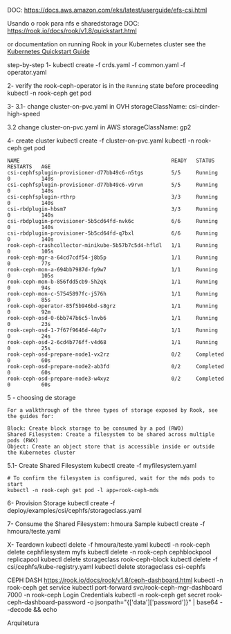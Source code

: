 DOC: https://docs.aws.amazon.com/eks/latest/userguide/efs-csi.html

Usando o rook para nfs e sharedstorage
DOC: https://rook.io/docs/rook/v1.8/quickstart.html

or documentation on running Rook in your Kubernetes cluster see the [Kubernetes Quickstart Guide](/Documentation/quickstart.md)

step-by-step
1- kubectl create -f crds.yaml -f common.yaml -f operator.yaml

2- verify the rook-ceph-operator is in the `Running` state before proceeding
kubectl -n rook-ceph get pod

3- 
3.1- change cluster-on-pvc.yaml in OVH
storageClassName: csi-cinder-high-speed

3.2 change cluster-on-pvc.yaml in AWS
storageClassName: gp2

4- create cluster 
kubectl create -f cluster-on-pvc.yaml
kubectl -n rook-ceph get pod
```
NAME                                                 READY   STATUS      RESTARTS   AGE
csi-cephfsplugin-provisioner-d77bb49c6-n5tgs         5/5     Running     0          140s
csi-cephfsplugin-provisioner-d77bb49c6-v9rvn         5/5     Running     0          140s
csi-cephfsplugin-rthrp                               3/3     Running     0          140s
csi-rbdplugin-hbsm7                                  3/3     Running     0          140s
csi-rbdplugin-provisioner-5b5cd64fd-nvk6c            6/6     Running     0          140s
csi-rbdplugin-provisioner-5b5cd64fd-q7bxl            6/6     Running     0          140s
rook-ceph-crashcollector-minikube-5b57b7c5d4-hfldl   1/1     Running     0          105s
rook-ceph-mgr-a-64cd7cdf54-j8b5p                     1/1     Running     0          77s
rook-ceph-mon-a-694bb7987d-fp9w7                     1/1     Running     0          105s
rook-ceph-mon-b-856fdd5cb9-5h2qk                     1/1     Running     0          94s
rook-ceph-mon-c-57545897fc-j576h                     1/1     Running     0          85s
rook-ceph-operator-85f5b946bd-s8grz                  1/1     Running     0          92m
rook-ceph-osd-0-6bb747b6c5-lnvb6                     1/1     Running     0          23s
rook-ceph-osd-1-7f67f9646d-44p7v                     1/1     Running     0          24s
rook-ceph-osd-2-6cd4b776ff-v4d68                     1/1     Running     0          25s
rook-ceph-osd-prepare-node1-vx2rz                    0/2     Completed   0          60s
rook-ceph-osd-prepare-node2-ab3fd                    0/2     Completed   0          60s
rook-ceph-osd-prepare-node3-w4xyz                    0/2     Completed   0          60s
```

5 - choosing de storage
```
For a walkthrough of the three types of storage exposed by Rook, see the guides for:

Block: Create block storage to be consumed by a pod (RWO)
Shared Filesystem: Create a filesystem to be shared across multiple pods (RWX)
Object: Create an object store that is accessible inside or outside the Kubernetes cluster
```
5.1- Create Shared Filesystem
kubectl create -f myfilesystem.yaml

```
# To confirm the filesystem is configured, wait for the mds pods to start
kubectl -n rook-ceph get pod -l app=rook-ceph-mds
```

6- Provision Storage
kubectl create -f deploy/examples/csi/cephfs/storageclass.yaml

7- Consume the Shared Filesystem: hmoura Sample
kubectl create -f hmoura/teste.yaml

X- Teardown 
kubectl delete -f hmoura/teste.yaml
kubectl -n rook-ceph delete cephfilesystem myfs
kubectl delete -n rook-ceph cephblockpool replicapool
kubectl delete storageclass rook-ceph-block
kubectl delete -f csi/cephfs/kube-registry.yaml
kubectl delete storageclass csi-cephfs


CEPH DASH https://rook.io/docs/rook/v1.8/ceph-dashboard.html
kubectl -n rook-ceph get service
kubectl port-forward svc/rook-ceph-mgr-dashboard 7000 -n rook-ceph
Login Credentials
kubectl -n rook-ceph get secret rook-ceph-dashboard-password -o jsonpath="{['data']['password']}" | base64 --decode && echo

Arquitetura